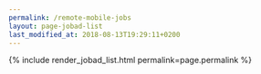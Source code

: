 ```yaml
---
permalink: /remote-mobile-jobs
layout: page-jobad-list
last_modified_at: 2018-08-13T19:29:11+0200
---
```

{% include render_jobad_list.html permalink=page.permalink %}
